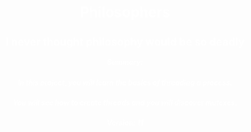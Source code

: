 <h1 style="color:white;text-align:center">Philosophers</h1>
<h2 style="color:white; text-align:center">I never thought philosophy would be so deadly</h2>




<h5 style="color:white; text-align:center">Summary:</h5>
<h5 style="color:white; text-align:center">In this project, you will learn the basics of threading a process.</h5>
<h5 style="color:white; text-align:center">You will see how to create threads and you will discover mutexes.</h5>
<h5 style="color:white; text-align:center">Version: 11</h5>
